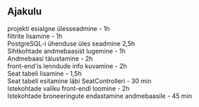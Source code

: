 ## Ajakulu
projekti esialgne ülesseadmine - 1h\
filtrite lisamine - 1h\
PostgreSQL-i ühenduse üles seadmine 2,5h\
Sihtkohtade andmebaasist lugemine - 1h\
Andmebaasi täiustamine - 2h\
front-end'is lenndude info kuvamine - 2h\
Seat tabeli lisamine - 1,5h\
Seat tabeli esitamine läbi SeatControlleri - 30 min\
Istekohtade valiku front-endi loomine - 2h\
Istekohtade broneeringute endastamine andmebaasile - 45 min
